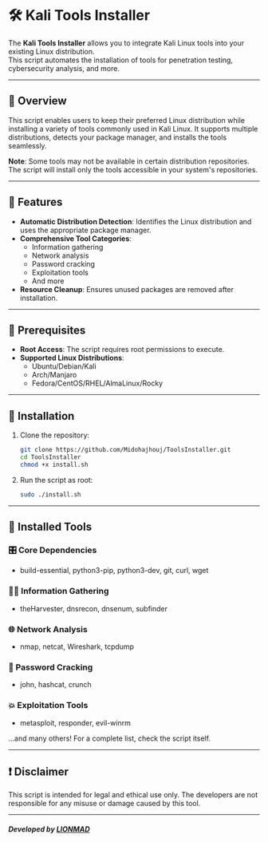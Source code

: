 
# 🛠️ Kali Tools Installer  

The **Kali Tools Installer** allows you to integrate Kali Linux tools into your existing Linux distribution.  
This script automates the installation of tools for penetration testing, cybersecurity analysis, and more.  

---

## 📝 Overview  

This script enables users to keep their preferred Linux distribution while installing a variety of tools commonly used in Kali Linux. It supports multiple distributions, detects your package manager, and installs the tools seamlessly.  

**Note**: Some tools may not be available in certain distribution repositories. The script will install only the tools accessible in your system's repositories.  

---

## 🎯 Features  

- **Automatic Distribution Detection**: Identifies the Linux distribution and uses the appropriate package manager.  
- **Comprehensive Tool Categories**:  
  - Information gathering  
  - Network analysis  
  - Password cracking  
  - Exploitation tools  
  - And more  
- **Resource Cleanup**: Ensures unused packages are removed after installation.  

---

## 🛑 Prerequisites  

- **Root Access**: The script requires root permissions to execute.  
- **Supported Linux Distributions**:  
  - Ubuntu/Debian/Kali  
  - Arch/Manjaro  
  - Fedora/CentOS/RHEL/AlmaLinux/Rocky  

---

## 🚀 Installation  

1. Clone the repository:  
   ```bash
   git clone https://github.com/Midohajhouj/ToolsInstaller.git
   cd ToolsInstaller
   chmod +x install.sh
   ```
2. Run the script as root:  
   ```bash
   sudo ./install.sh
   ```  

---

## 🧰 Installed Tools  

### 🎛 Core Dependencies  
- build-essential, python3-pip, python3-dev, git, curl, wget  

### 🕵️‍♂️ Information Gathering  
- theHarvester, dnsrecon, dnsenum, subfinder  

### 🌐 Network Analysis  
- nmap, netcat, Wireshark, tcpdump  

### 🔐 Password Cracking  
- john, hashcat, crunch  

### 💥 Exploitation Tools  
- metasploit, responder, evil-winrm  

…and many others! For a complete list, check the script itself.  

---

## ❗ Disclaimer  

This script is intended for legal and ethical use only. The developers are not responsible for any misuse or damage caused by this tool.  

---

#### *Developed by [LIONMAD](https://github.com/Midohajhouj)*  
